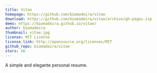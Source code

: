 ```yaml
---
title: Vitae
homepage: https://github.com/biomadeira/vitae
download: https://github.com/biomadeira/vitae/archive/gh-pages.zip
demo: https://biomadeira.github.io/vitae/
author: biomadeira
thumbnail: vitae.jpg
license: MIT License
license_link: http://opensource.org/licenses/MIT
github_repo: biomadeira/vitae
stars: 56
---
```


A simple and elegante personal resume.